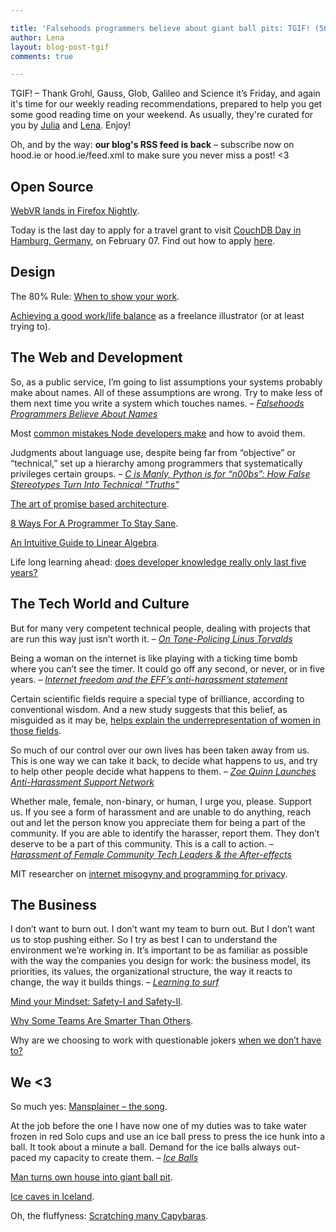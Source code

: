 ```yaml
---

title: 'Falsehoods programmers believe about giant ball pits: TGIF! (56)'
author: Lena
layout: blog-post-tgif
comments: true

---
```



TGIF! – Thank Grohl, Gauss, Glob, Galileo and Science it’s Friday, and again it's time for our weekly reading recommendations, prepared to help you get some good reading time on your weekend. As usually, they're curated for you by [Julia](http://twitter.com/juschm) and [Lena](http://twitter.com/lrnrd). Enjoy!

Oh, and by the way: <b>our blog's RSS feed is back</b> – subscribe now on hood.ie or hood.ie/feed.xml to make sure you never miss a post! <3

## Open Source

[WebVR lands in Firefox Nightly](http://mozvr.com/posts/webvr-lands-in-nightly/).

Today is the last day to apply for a travel grant to visit [CouchDB Day in Hamburg, Germany](http://day.couchdb.org/), on February 07. Find out how to apply [here](http://hood.ie/blog/travel-grants-for-couchdb-day.html).

## Design

The 80% Rule: [When to show your work](http://blog.creativelive.com/when-to-show-your-work/).

[Achieving a good work/life balance](https://authorallsorts.wordpress.com/2015/01/20/achieving-a-good-worklife-balance-as-a-freelance-illustrator-or-at-least-trying-to-2/) as a freelance illustrator (or at least trying to).

## The Web and Development

>
So, as a public service, I’m going to list assumptions your systems probably make about names.  All of these assumptions are wrong.  Try to make less of them next time you write a system which touches names. –
<cite>[Falsehoods Programmers Believe About Names](http://www.kalzumeus.com/2010/06/17/falsehoods-programmers-believe-about-names/)</cite>

Most [common mistakes Node developers make](https://www.airpair.com/node.js/posts/top-10-mistakes-node-developers-make) and how to avoid them.

>
Judgments about language use, despite being far from “objective” or “technical,” set up a hierarchy among programmers that systematically privileges certain groups. –
<cite>[C is Manly, Python is for “n00bs”: How False Stereotypes Turn Into Technical “Truths”](https://modelviewculture.com/pieces/c-is-manly-python-is-for-n00bs-how-false-stereotypes-turn-into-technical-truths)</cite>

[The art of promise based architecture](http://rangle.io/blog/the-art-of-promise-based-architecture/).

[8 Ways For A Programmer To Stay Sane](http://www.devbattles.com/en/sand/post-656-8+Ways+For+A+Programmer+To+Stay+Sane).

[An Intuitive Guide to Linear Algebra](http://betterexplained.com/articles/linear-algebra-guide/).

Life long learning ahead: [does developer knowledge really only last five years?](http://jaxenter.com/curse-developer-knowledge-lasts-five-years-113646.html)

## The Tech World and Culture

>
But for many very competent technical people, dealing with projects that are run this way just isn’t worth it. –
<cite>[On Tone-Policing Linus Torvalds](http://manymachines.tumblr.com/post/108367431489/on-tone-policing-linus-torvalds-or-linus-torvalds)</cite>

>
Being a woman on the internet is like playing with a ticking time bomb where you can’t see the timer. It could go off any second, or never, or in five years. –
<cite>[Internet freedom and the EFF’s anti-harassment statement](http://geekfeminism.org/2015/01/19/internet-freedom-and-the-effs-anti-harassment-statement/)</cite>

Certain scientific fields require a special type of brilliance,
according to conventional wisdom. And a new study suggests that this
belief, as misguided as it may be, [helps explain the underrepresentation
of women in those fields](http://news.sciencemag.org/education/2015/01/belief-some-fields-require-brilliance-may-keep-women-out).

>
So much of our control over our own lives has been taken away from us. This is one way we can take it back, to decide what happens to us, and try to help other people decide what happens to them. –
<cite>[Zoe Quinn Launches Anti-Harassment Support Network](http://www.wired.com/2015/01/gamergate-anti-harassment-network)</cite>

>
Whether male, female, non-binary, or human, I urge you, please. Support us. If you see a form of harassment and are unable to do anything, reach out and let the person know you appreciate them for being a part of the community. If you are able to identify the harasser, report them. They don’t deserve to be a part of this community. This is a call to action. –
<cite>[Harassment of Female Community Tech Leaders & the After-effects](https://medium.com/ladies-storm-hackathons/harassment-of-community-tech-leaders-the-aftereffects-1596a5506791)</cite>

MIT researcher on [internet misogyny and programming for privacy](https://gigaom.com/2015/01/17/mit-researcher-on-internet-misogyny-and-programming-for-privacy/).

## The Business

>
I don’t want to burn out. I don’t want my team to burn out. But I don’t
want us to stop pushing either. So I try as best I can to understand the
environment we’re working in. It’s important to be as familiar as
possible with the way the companies you design for work: the business
model, its priorities, its values, the organizational structure, the way
it reacts to change, the way it builds things. –
<cite>[Learning to surf](https://medium.com/@mkruz/learning-to-surf-562a0a4b43f6)</cite>

[Mind your Mindset: Safety-I and Safety-II](http://humanisticsystems.com/2015/01/19/mind-your-mindset-safety-i-and-safety-ii/).

[Why Some Teams Are Smarter Than Others](http://www.nytimes.com/2015/01/18/opinion/sunday/why-some-teams-are-smarter-than-others.html).

Why are we choosing to work with questionable jokers [when we don’t have to?](http://venturebeat.com/2015/01/18/why-so-many-entrepreneurs-work-with-clowns-and-buffoons/)

## We <3

So much yes: [Mansplainer – the song](https://www.youtube.com/watch?v=9odBeuK251o).

>
At the job before the one I have now one of my duties was to take water frozen in red Solo cups and use an ice ball press to press the ice hunk into a ball. It took about a minute a ball. Demand for the ice balls always out-paced my capacity to create them. –
<cite>[Ice Balls](http://the-tusk.com/2015/01/09/ice-balls/)</cite>

[Man turns own house into giant ball pit](http://i100.independent.co.uk/article/man-turns-own-house-into-giant-ball-pit-and-its-incredibly-cheering--xJAufUlmje).

[Ice caves in Iceland](http://www.boredpanda.com/ice-cave-vatnajokull-glacier-photography-iceland-julien-ratel/).

Oh, the fluffyness: [Scratching many Capybaras](https://www.youtube.com/watch?v=3A2s70Z_LTg).
